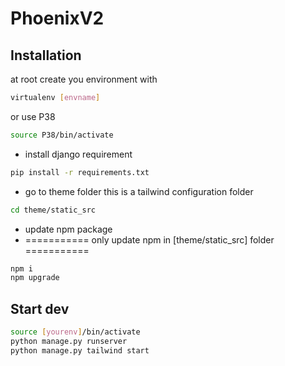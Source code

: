 # PhoenixV2

## Installation

at root create you environment with
```bash
virtualenv [envname]
```
or use P38
```bash
source P38/bin/activate
```
* install django requirement
```bash
pip install -r requirements.txt
```
* go to theme folder this is a tailwind configuration folder
```bash
cd theme/static_src
```
* update npm package 
* =========== only update npm in [theme/static_src] folder ===========
```bash
npm i
npm upgrade
```

## Start dev

```bash
source [yourenv]/bin/activate
python manage.py runserver 
python manage.py tailwind start
```
##



